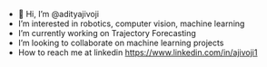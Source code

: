 - 👋 Hi, I’m @adityajivoji
-  I’m interested in robotics, computer vision, machine learning
-  I’m currently working on Trajectory Forecasting
-  I’m looking to collaborate on machine learning projects
-  How to reach me at linkedin https://www.linkedin.com/in/ajivoji1

<!---
adityajivoji/adityajivoji is a ✨ special ✨ repository because its `README.md` (this file) appears on your GitHub profile.
You can click the Preview link to take a look at your changes.
--->
